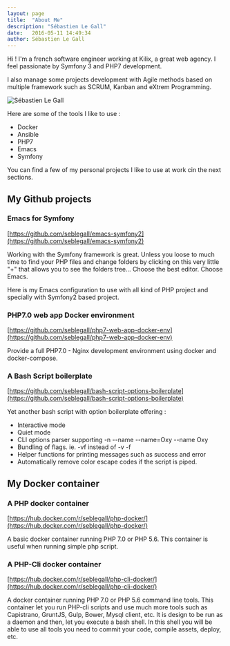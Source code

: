 ```yaml
---
layout: page
title:  "About Me"
description: "Sébastien Le Gall"
date:   2016-05-11 14:49:34
author: Sébastien Le Gall
---
```


Hi ! I'm a french software engineer working at Kilix, a great web agency. I feel passionate by Symfony 3 and PHP7 development.

I also manage some projects development with Agile methods based on multiple framework such as SCRUM, Kanban and eXtrem Programming.

![Sébastien Le Gall](https://lh3.googleusercontent.com/bH-s35VkGuy4V-osoYttoE0MloGhrJ7UWwBXA0iYSVrzkreJBHfrbbvrODVrPvtUWWefiyhEhwxcH_OCl6b2lIkOVT8X187k4Tw_CaqNSZxi2MuktrROA3tw2iP7dIOi3hrJOh8nnATLK0mXWSESpFWlPnXQUrFxu7CBXicg60Nu-7IKKiuQ_wIsx6BoqE186Ea2884YS0bSkQC2xgphZRZPab43GZ_VlKXx6S_DF3qfYSrubAgzx4te1oNmvCpgHJrVqSPdm1ErxbEC8pzEjoUPstrIA_EQSSAV-aljn_j5I-boM4Zy42RlcxXWStIFtFIRQeLMxYW9R6G9gzUU9LPHm7qbYQrpn_L8dH9NBm56qljh6YQmKn8MXGXCPcDnGG9nc5ef_DJHB8xqgJPc68Ds2aDQ3NELGoQ1-oZxvs9ytipB085M1mwNWCI1f654k6mwCj9DLUtP5xM-6K68BjHSCHryKthMFMROLb8FbTckmrCzpARjxHxV4NiB1f3K8v7lJDw27SBMG6EV1Qiy5aRt4wcGCNFX4fCqIjDxCKO0xngELegzG3ZvSBfLEcBcDZN7csbR8WgLSRa6HQNt_DuRkbJf_Qk=w584-h603-no)

Here are some of the tools I like to use :

* Docker
* Ansible
* PHP7
* Emacs
* Symfony

You can find a few of my personal projects I like to use at work cin the next sections.

## My Github projects

### Emacs for Symfony

[https://github.com/seblegall/emacs-symfony2](https://github.com/seblegall/emacs-symfony2)

Working with the Symfony framework is great. Unless you loose to much time to find your PHP files and change folders by clicking on this very little "+" that allows you to see the folders tree... Choose the best editor. Choose Emacs.

Here is my Emacs configuration to use with all kind of PHP project and specially with Symfony2 based project.

### PHP7.0 web app Docker environment

[https://github.com/seblegall/php7-web-app-docker-env](https://github.com/seblegall/php7-web-app-docker-env)

Provide a full PHP7.0 - Nginx development environment using docker and docker-compose.

### A Bash Script boilerplate

[https://github.com/seblegall/bash-script-options-boilerplate](https://github.com/seblegall/bash-script-options-boilerplate)

Yet another bash script with option boilerplate offering :

* Interactive mode
* Quiet mode
* CLI options parser supporting -n --name --name=Oxy --name Oxy
* Bundling of flags. ie. -vf instead of -v -f
* Helper functions for printing messages such as success and error
* Automatically remove color escape codes if the script is piped.


## My Docker container

### A PHP docker container

[https://hub.docker.com/r/seblegall/php-docker/](https://hub.docker.com/r/seblegall/php-docker/)

A basic docker container running PHP 7.0 or PHP 5.6.
This container is useful when running simple php script.

### A PHP-Cli docker container

[https://hub.docker.com/r/seblegall/php-cli-docker/](https://hub.docker.com/r/seblegall/php-cli-docker/)

A docker container running PHP 7.0 or PHP 5.6 command line tools.
This container let you run PHP-cli scripts and use much more tools such as Capistrano, GruntJS, Gulp, Bower, Mysql client, etc.
It is design to be run as a daemon and then, let you execute a bash shell. In this shell you will be able to use all tools you need to commit your code, compile assets, deploy, etc.
